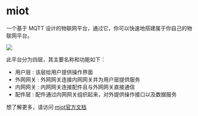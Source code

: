 # miot

一个基于 MQTT 设计的物联网平台，通过它，你可以快速地搭建属于你自己的物联网平台。

<img src="https://xmlplus.cn/img/miot-framework.png" class="img-responsive"/>

此平台分为四层，其主要名称和功能如下：

- 用户层 : 该层给用户提供操作界面
- 外网网关 : 外网网关连接内网网关并为用户层提供服务
- 内网网关 : 内网网关连接配件且与外网网关直接通信
- 配件层 : 配件通过内网网关组织起来，对外提供操作接口以及数据服务

想了解更多，请访问 [miot官方文档](https://xmlplus.cn/miot)